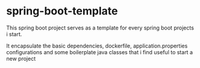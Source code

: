 # spring-boot-template
This spring boot project serves as a template for every spring boot projects i start.

It encapsulate the basic dependencies, dockerfile, application.properties configurations and some boilerplate java classes that i find useful
to start a new project
